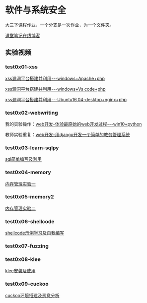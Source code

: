 # 软件与系统安全
大三下课程作业，一个分支是一次作业，为一个文件夹。

[课堂笔记在线博客](https://Calistamu.github.io)

## 实验视频

###  test0x01-xss

[xss漏洞平台搭建并利用---windows+Apache+php](https://www.bilibili.com/video/BV1oE411V7xz)  

[xss漏洞平台搭建并利用---windows+Vs code+php](https://www.bilibili.com/video/BV1mE411P75J)  

[xss漏洞平台搭建并利用---Ubuntu16.04-desktop+nginx+php](https://www.bilibili.com/video/BV1gZ4y1H7Jj)  

### test0x02-webwriting

我的实验操作：[web开发-体验最原始的web开发过程---win10+python](https://www.bilibili.com/video/BV1aQ4y1P7GE)  

教师实验重复：[web开发-用django开发一个简单的教务管理系统](https://www.bilibili.com/video/BV1hv411q76y)

### test0x03-learn-sqlpy

[sql简单编写及利用](https://www.bilibili.com/video/BV1AV411r7Ao)

### test0x04-memory

[内存管理实验一](https://www.bilibili.com/video/BV1Gt4y1X7sa)

### test0x05-memory2

[内存管理实验二]()

### test0x06-shellcode

[shellcode示例学习及自我编写](https://www.bilibili.com/video/BV1Cv411q7V8)

### test0x07-fuzzing



### test0x08-klee

[klee安装及使用](https://www.bilibili.com/video/BV1ra4y1a7KC)

### test0x09-cuckoo

[cuckoo环境搭建及恶意分析](https://www.bilibili.com/video/BV1Zp4y1D78J)

